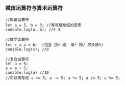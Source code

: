 ### 赋值运算符与算术运算符

	//赋值运算符
	let a = 5, b = 3; //等号是赋值的意思
	console.log(a, b); //5 3
	
	//数学运算符
	let c = a + b;  (包含 加+ 减- 乘* 除/ 取余数%)
	console.log(c); //8
	
	//复合运算符
	let a = 5;
	a = a + 5;
	console.log(a) //10
	//可以简写成 a += 5; a -= 5; a *= 5; a /= 5; a %= 5;